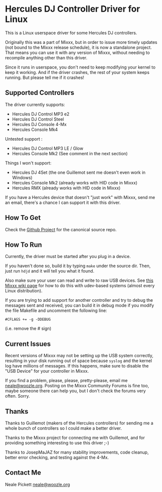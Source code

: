 Hercules DJ Controller Driver for Linux
=============================

This is a Linux userspace driver for some Hercules DJ controllers.

Originally this was a part of Mixxx,
but in order to issue more timely updates
(not bound to the Mixxx release schedule),
it is now a standalone project.
That means you can use it with any version of Mixxx,
without needing to recompile anything other than this driver.

Since it runs in userspace,
you don't need to keep modifying your kernel to keep it working.
And if the driver crashes,
the rest of your system keeps running.
But please tell me if it crashes!


Supported Controllers
---------------------

The driver currently supports:

* Hercules DJ Control MP3 e2
* Hercules DJ Control Steel
* Hercules DJ Console 4-Mx
* Hercules Console Mk4

Untested support :

* Hercules DJ Control MP3 LE / Glow
* Hercules Console Mk2 (See comment in the next section)

Things I won't support:

* Hercules DJ 4Set (the one Guillemot sent me doesn't even work in Windows)
* Hercules Console Mk2 (already works with HID code in Mixxx)
* Hercules RMX (already works with HID code in Mixxx)


If you have a Hercules device that doesn't "just work" with Mixxx,
send me an email, there's a chance I can support it with this driver.


How To Get
----------

Check the [Github Project](https://github.com/nealey/hdjd) for the canonical source repo.


How To Run
----------

Currently, the driver must be started after you plug in a device.

If you haven't done so, build it by typing `make` under the source dir.
Then, just run `hdjd` and it will tell you what it found.

Also make sure your user can read and write to raw USB devices.
See [this Mixxx wiki page](https://mixxx.org/wiki/doku.php/troubleshooting#hid_and_usb_bulk_controllers_on_gnu_linux) for how to do this with udev-based systems (almost every Linux distribution).


If you are trying to add support for another controller and try to debug the messages sent and received, you can build 
it in debug mode if you modify the file Makefile and uncomment the following line:

`#CFLAGS += -g -DDEBUG`
 
(i.e. remove the # sign)


Current Issues
--------------

Recent versions of Mixxx may not be setting up the USB system correctly,
resulting in your disk running out of space because
`syslog` and the kernel log have millions of messages.
If this happens, make sure to disable the "USB Device" for your controller in Mixxx.


If you find a problem, please, please, pretty-please,
email me <neale@woozle.org>.
Posting on the Mixxx Community Forums is fine too,
maybe someone there can help you,
but I don't check the forums very often.
Sorry.


Thanks
------

Thanks to Guillemot (makers of the Hercules controllers) for sending me
a whole bunch of controllers so I could make a better driver.

Thanks to the Mixxx project for connecting me with Guillemot,
and for providing something interesting to use this driver ;-)

Thanks to JosepMaJAZ for many stability improvements,
code cleanup,
better error checking,
and testing against the 4-Mx.


Contact Me
----------

Neale Pickett <neale@woozle.org>
